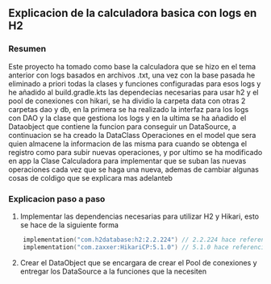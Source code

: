 ## Explicacion de la calculadora basica con logs en H2

### Resumen

Este proyecto ha tomado como base la calculadora que se hizo en el tema anterior con logs basados en archivos .txt, una vez con la base pasada he eliminado a priori todas la clases y funciones configuradas para esos logs y he añadido al build.gradle.kts las dependecias necesarias para usar h2 y el pool de conexiones con hikari, se ha dividio la carpeta data con otras 2 carpetas dao y db, en la primera se ha realizado la interfaz para los logs con DAO y la clase que gestiona los logs y en la ultima se ha añadido el Dataobject que contiene la funcion para conseguir un DataSource, a continuacion se ha creado la DataClass Operaciones en el model que sera quien almacene la informacion de las misma para cuando se obtenga el registro como para subir nuevas operaciones, y por ultimo se ha modificado en app la Clase Calculadora para implementar que se suban las nuevas operaciones cada vez que se haga una nueva, ademas de cambiar algunas cosas de coldigo que se explicara mas adelanteb

### Explicacion paso a paso

1. Implementar las dependencias necesarias para utilizar H2 y Hikari, esto se hace de la siguiente forma

````kts
    implementation("com.h2database:h2:2.2.224") // 2.2.224 hace referencia a la version utilizada
    implementation("com.zaxxer:HikariCP:5.1.0") // 5.1.0 hace referencia a la version utilizada
````

2. Crear el DataObject que se encargara de crear el Pool de conexiones y entregar los DataSource a la funciones que la necesiten